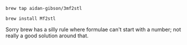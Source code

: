 `brew tap aidan-gibson/3mf2stl`

`brew install Mf2stl`



Sorry brew has a silly rule where formulae can't start with a number; not really a good solution around that.